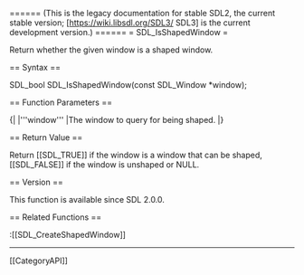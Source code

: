 ====== (This is the legacy documentation for stable SDL2, the current stable version; [https://wiki.libsdl.org/SDL3/ SDL3] is the current development version.) ======
= SDL_IsShapedWindow =

Return whether the given window is a shaped window.

== Syntax ==

<syntaxhighlight lang='c'>
SDL_bool SDL_IsShapedWindow(const SDL_Window *window);
</syntaxhighlight>

== Function Parameters ==

{|
|'''window'''
|The window to query for being shaped.
|}

== Return Value ==

Return [[SDL_TRUE]] if the window is a window that can be shaped,
[[SDL_FALSE]] if the window is unshaped or NULL.

== Version ==

This function is available since SDL 2.0.0.

== Related Functions ==

:[[SDL_CreateShapedWindow]]

----
[[CategoryAPI]]


